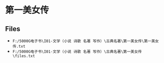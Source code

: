 # 第一美女传

## Files

- `F:/5000G电子书\I01-文学（小说 诗歌 名著 写作）\古典名著\第一美女传\第一美女传.txt`
- `F:/5000G电子书\I01-文学（小说 诗歌 名著 写作）\古典名著\第一美女传\files.txt`
